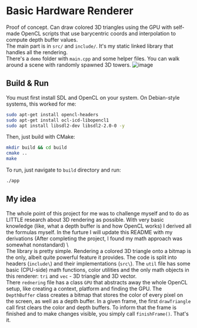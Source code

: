 # Basic Hardware Renderer
Proof of concept. Can draw colored 3D triangles using the GPU with self-made OpenCL scripts that use barycentric coords and interpolation to compute depth buffer values. \
The main part is in ```src/``` and ```include/```. It's my static linked library that handles all the rendering.\
There's a ```demo``` folder with ```main.cpp``` and some helper files. You can walk around a scene with randomly spawned 3D towers.
![image](https://github.com/user-attachments/assets/35dde0e4-a13f-437c-a290-200cabee1cc4)
## Build & Run
You must first install SDL and OpenCL on your system. On Debian-style systems, this worked for me:
```bash
sudo apt-get install opencl-headers
sudo apt-get install ocl-icd-libopencl1
sudo apt install libsdl2-dev libsdl2-2.0-0 -y
```
Then, just build with CMake:
```bash
mkdir build && cd build
cmake ..
make
```
To run, just navigate to ```build``` directory and run:
```bash
./app 
```
## My idea
The whole point of this project for me was to challenge myself and to do as LITTLE research about 3D rendering as possible. With very basic knowledge (like, what a depth buffer is and how OpenCL works) I derived all the formulas myself. In the furture I will update this README with my derivations (After completing the project, I found my math approach was somewhat nonstandard) \ \
The library is pretty simple. Rendering a colored 3D triangle onto a bitmap is the only, albeit quite powerful feature it provides. The code is split into headers (```include\```) and their implementations (```src\```). The ```util``` file has some basic (CPU-side) math functions, color utilities and the only math objects in this renderer: ```tri``` and ```vec``` - 3D triangle and 3D vector. \
There ```rednering``` file has a class ```GPU``` that abstracts away the whole OpenCL setup, like creating a context, platform and finding the GPU. The ```DepthBuffer``` class creates a bitmap that stores the color of every pixel on the screen, as well as a depth buffer. In a given frame, the first ```drawTriangle``` call first clears the color and depth buffers. To inform that the frame is finished and to make changes visible, you simply call ```finishFrame()```. That's it.
